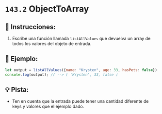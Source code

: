 # `143.2` ObjectToArray

## 📝 Instrucciones:

1. Escribe una función llamada `listAllValues` que devuelva un array de todos los valores del objeto de entrada.

## 📎 Ejemplo:

```js
let output = listAllValues({name: "Krysten", age: 33, hasPets: false});
console.log(output); // --> [ 'Krysten', 33, false ]
```

## 💡 Pista:

+ Ten en cuenta que la entrada puede tener una cantidad diferente de keys y valores que el ejemplo dado.

